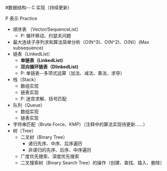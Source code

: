 #数据结构-- C 实现（持续更新）

P 表示 Practice

* 顺序表 （Vector/SequenceList）
    - P: 循环移动、约瑟夫问题
* 最大连续子序列求和算法简单分析（O(N^3)、O(N^2)、O(N)）(Max subsequence)
* 链表（LinkedList） 
    - **单链表（LinkedList)**
    - **双向循环链表（DlinkedList)** 
    - P: 单链表--多项式运算（加法、减法、乘法、求导）
* 栈（Stack）
    - 数组实现
    - 链表实现 
    - P: 迷宫求解、括号匹配
* 队列（Queue）
    - 数组实现
    - 链表实现 
* 字符串匹配（Brute Force、KMP）（注释中的算法实现待更新......）
* 树（Tree）
    - 二叉树（Binary Tree）
        - 递归先序、中序、后序遍历
        - 非递归的先序、后序、中序遍历
    - 广度优先搜索、深度优先搜索
    - 二叉搜索树（Binary Search Tree）的操作（创建、查找、插入、删除）